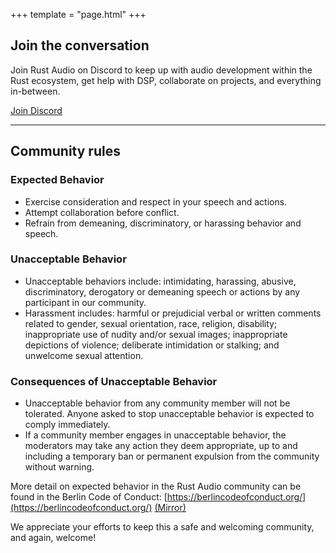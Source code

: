 +++
template = "page.html"
+++

## Join the conversation

Join Rust Audio on Discord to keep up with audio development within the Rust ecosystem, get help with DSP, collaborate on projects, and everything in-between.

<a class="button" style="margin-top: 1em" href={{config.extra.discord_invite}} target="_blank">Join Discord</a>

---

## Community rules

### Expected Behavior

- Exercise consideration and respect in your speech and actions.
- Attempt collaboration before conflict.
- Refrain from demeaning, discriminatory, or harassing behavior and speech.

### Unacceptable Behavior

- Unacceptable behaviors include: intimidating, harassing, abusive, discriminatory, derogatory or demeaning speech or actions by any participant in our community.
- Harassment includes: harmful or prejudicial verbal or written comments related to gender, sexual orientation, race, religion, disability; inappropriate use of nudity and/or sexual images; inappropriate depictions of violence; deliberate intimidation or stalking; and unwelcome sexual attention.

### Consequences of Unacceptable Behavior

- Unacceptable behavior from any community member will not be tolerated. Anyone asked to stop unacceptable behavior is expected to comply immediately.
- If a community member engages in unacceptable behavior, the moderators may take any action they deem appropriate, up to and including a temporary ban or permanent expulsion from the community without warning.

More detail on expected behavior in the Rust Audio community can be found in the Berlin Code of Conduct: [https://berlincodeofconduct.org/](https://berlincodeofconduct.org/) [(Mirror)](https://web.archive.org/web/20251004120400/https://berlincodeofconduct.org/en)

We appreciate your efforts to keep this a safe and welcoming community, and again, welcome!
